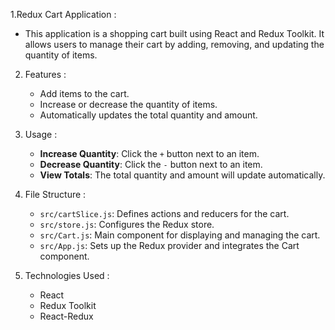 1.Redux Cart Application :

   -   This application is a shopping cart built using React and Redux Toolkit. It allows users to manage their cart by adding, removing, and updating the quantity of items.

2. Features :

     - Add items to the cart.
     - Increase or decrease the quantity of items.
     - Automatically updates the total quantity and amount.

3. Usage :

     - **Increase Quantity**: Click the `+` button next to an item.
     - **Decrease Quantity**: Click the `-` button next to an item.
     - **View Totals**: The total quantity and amount will update automatically.

4. File Structure :

     - `src/cartSlice.js`: Defines actions and reducers for the cart.
     - `src/store.js`: Configures the Redux store.
     - `src/Cart.js`: Main component for displaying and managing the cart.
     - `src/App.js`: Sets up the Redux provider and integrates the Cart component.

5. Technologies Used :

     - React
     - Redux Toolkit
     - React-Redux



